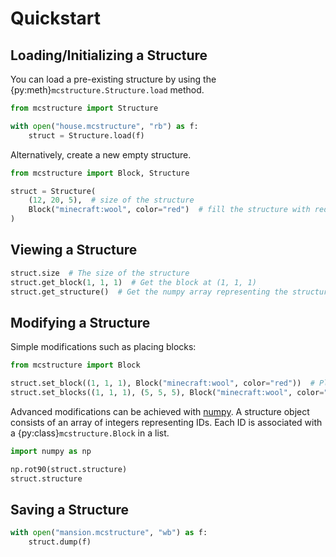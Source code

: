 # Quickstart

## Loading/Initializing a Structure

You can load a pre-existing structure by using the {py:meth}`mcstructure.Structure.load` method.

```python
from mcstructure import Structure

with open("house.mcstructure", "rb") as f:
    struct = Structure.load(f)
```

Alternatively, create a new empty structure.

```python
from mcstructure import Block, Structure

struct = Structure(
    (12, 20, 5),  # size of the structure
    Block("minecraft:wool", color="red")  # fill the structure with red wool
)
```


## Viewing a Structure

```python
struct.size  # The size of the structure
struct.get_block(1, 1, 1)  # Get the block at (1, 1, 1)
struct.get_structure()  # Get the numpy array representing the structure
```


## Modifying a Structure

Simple modifications such as placing blocks:

```python
from mcstructure import Block

struct.set_block((1, 1, 1), Block("minecraft:wool", color="red"))  # Places a red wool block at (1, 1, 1)
struct.set_blocks((1, 1, 1), (5, 5, 5), Block("minecraft:wool", color="red"))  # Places red wool blocks from (1, 1, 1) to (5, 5, 5)
```

Advanced modifications can be achieved with [numpy](https://numpy.org/doc/stable/index.html).
A structure object consists of an array of integers representing IDs. Each ID is associated
with a {py:class}`mcstructure.Block` in a list.

```python
import numpy as np

np.rot90(struct.structure)
struct.structure 
```


## Saving a Structure

```python
with open("mansion.mcstructure", "wb") as f:
    struct.dump(f)
```
